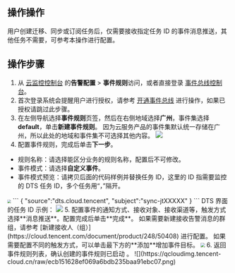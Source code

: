 ## 操作操作

用户创建迁移、同步或订阅任务后，仅需要接收指定任务 ID 的事件消息推送，其他任务不需要，可参考本操作进行配置。 

## 操作步骤

1. 从 [云监控控制台](https://console.cloud.tencent.com/monitor) 的**告警配置** > **事件规则**访问，或者直接登录 [事件总线控制台](https://console.cloud.tencent.com/eb)。
2. 首次登录系统会提醒用户进行授权，请参考 [开通事件总线](https://cloud.tencent.com/document/product/1359/56068) 进行操作，如果已授权请跳过此步骤。
3. 在左侧导航选择**事件规则**页签，然后在右侧地域选择**广州**，事件集选择 **default**，单击**新建事件规则**。
因为云服务产品的事件集默认统一存储在广州，所以此处的地域和事件集不可选择其他内容。
![](https://qcloudimg.tencent-cloud.cn/raw/5ea92347174a96135787dc3ae053d521.png)
4. 配置事件规则，完成后单击**下一步**。
  - 规则名称：请选择能区分业务的规则名称，配置后不可修改。
  - 事件模式：请选择**自定义事件**。
  - 事件模式预览：请拷贝后面的代码样例并替换任务 ID，这里的 ID 指需要监控的 DTS 任务 ID，多个任务用“，”隔开。
<img src="https://qcloudimg.tencent-cloud.cn/raw/d758b09db99885d5aad538b1d32e6ba4.png" style="zoom:50%;" />
```
    {
     "source":"dts.cloud.tencent",
     "subject":"sync-jtXXXXX"
    }
```
DTS 界面的任务 ID 示例：
<img src="https://qcloudimg.tencent-cloud.cn/raw/2fc7012d10930e23f27310cecb121137.png" >
5. 配置事件的通知方式、接收对象、接收渠道等，触发方式选择**消息推送**。配置完成后单击**完成**。
如果需要新建接收告警消息的群组，请参考 [新建接收人（组）](https://cloud.tencent.com/document/product/248/50408) 进行配置。
如果需要配置不同的触发方式，可以单击最下方的**添加**增加事件目标。
<img src="https://qcloudimg.tencent-cloud.cn/raw/22c2af8463e3963e371baa874a670b2c.png" style="zoom:60%;" />
6. 返回事件规则列表，确认创建的事件规则已启动 。
![](https://qcloudimg.tencent-cloud.cn/raw/ecb151628ef069a6bdb235baa91ebc07.png)
